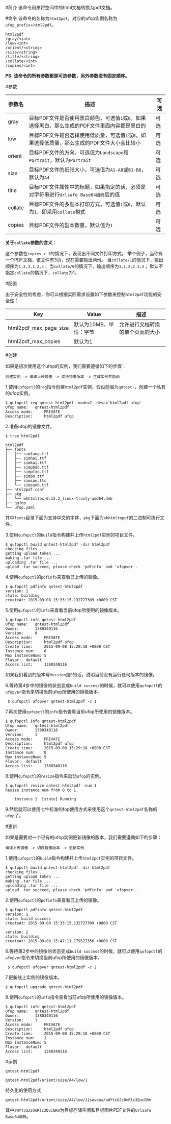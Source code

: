 #简介
该命令用来将空间中的html文档转换为pdf文档。

#命令
该命令的名称为`html2pdf`，对应的ufop实例名称为`ufop_prefix`+`html2pdf`。

```
html2pdf
/gray/<int>
/low/<int>
/orient/<string>
/size/<string>
/title/<string>
/collate/<int>
/copies/<int>
```

**PS: 该命令的所有参数都是可选参数，另外参数没有固定顺序。**

#参数

|参数名|描述|可选|
|--------|----------|----------|
|gray|目标PDF文件是否使用黑白颜色，可选值`1`或`0`，如果选择黑白，那么生成的PDF文件里面内容都是黑白的|可选|
|low|目标PDF文件是否选择使用低质量，可选值`1`或`0`，如果选择低质量，那么生成的PDF文件大小会比较小|可选|
|orient|目标PDF文件的方向，可选值为`Landscape`和`Portrait`，默认为`Portrait`|可选|
|size|目标PDF文件的纸张大小，可选值为`A1-A8`或`B1-B8`，默认为`A4`|可选|
|title|目标PDF文件属性中的标题，如果指定的话，必须是对字符串进行`Urlsafe Base64编码`后的值|可选|
|collate|目标PDF文件的多副本打印方式，可选值`1`或`0`，默认为`1`，即采用`collate`模式|可选|
|copies|目标PDF文件的副本数量，默认值为`1`|可选|

**关于`collate`参数的含义：**

这个参数在`copies > 1`的情况下，表现出不同文件打印方式。
举个例子，当你有一个PDF文档，该文件有3页，现在需要输出两份。
当`collate/1`的情况下，输出顺序为`1,2,3,1,2,3`；
当`collate/0`的情况下，输出顺序为`1,1,2,2,3,3`；
默认不指定`collate`的情况下，`collate`为1。


#配置

出于安全性的考虑，你可以根据实际需求设置如下参数来控制`html2pdf`功能的安全性：

|Key|Value|描述|
|------------|-----------|-------------|
|html2pdf_max_page_size|默认为10MB，单位：字节|允许进行文档转换的单个页面的大小|
|html2pdf_max_copies|默认为1|

#创建

如果是初次使用这个ufop的实例，我们需要遵循如下的步骤：

```
创建实例 -> 编译上传镜像 -> 切换镜像版本 -> 生成实例并启动
```

1.使用`qufopctl`的`reg`指令创建`html2pdf`实例，假设前缀为`qntest-`，创建一个私有的ufop实例。

```
$ qufopctl reg qntest-html2pdf -mode=2 -desc='html2pdf ufop'
Ufop name:	 qntest-html2pdf
Access mode:	 PRIVATE
Description:	 html2pdf ufop
```

2.准备ufop的镜像文件。

```
$ tree html2pdf

html2pdf
├── fonts
│   ├── simfang.ttf
│   ├── simhei.ttf
│   ├── simkai.ttf
│   ├── simpbdo.ttf
│   ├── simpfxo.ttf
│   ├── simpo.ttf
│   ├── simsun.ttc
│   └── simsunb.ttf
├── html2pdf.conf
├── pkg
│   └── wkhtmltox-0.12.2_linux-trusty-amd64.deb
├── qufop
└── ufop.yaml
```

其中`fonts`目录下面为支持中文的字体，`pkg`下面为`xkhtmltopdf`的二进制可执行文件。

3.使用`qufopctl`的`build`指令构建并上传`html2pdf`实例的项目文件。

```
$ qufopctl build qntest-html2pdf -dir html2pdf
checking files ...
getting upload token ...
making .tar file ...
uploading .tar file ...
upload .tar succeed, please check 'pdfinfo' and 'ufopver'.
```

4.使用`qufopctl`的`pdfinfo`来查看已上传的镜像。

```
$ qufopctl pdfinfo qntest-html2pdf
version: 1
state: building
createAt: 2015-09-08 15:33:15.132727309 +0800 CST
```

5.使用`qufopctl`的`info`来查看当前ufop所使用的镜像版本。

```
$ qufopctl info qntest-html2pdf
Ufop name:	 qntest-html2pdf
Owner:		 1380340116
Version:	 0
Access mode:	 PRIVATE
Description:	 html2pdf ufop
Create time:	 2015-09-08 15:29:18 +0800 CST
Instance num:	 0
Max instanceNum: 5
Flavor:	 default
Access list:	 1380340116
```

如果我们看到的版本号`Version`是`0`的话，说明当前没有运行任何版本的镜像。

6.等待第4步中的镜像的状态变成`build success`的时候，就可以使用`qufopctl`的`ufopver`指令来切换当前ufop所使用的镜像版本。

```
 $ qufopctl ufopver qntest-html2pdf -c 1
```

7.再次使用`qufopctl`的`info`指令查看当前ufop所使用的镜像版本。

```
$ qufopctl info qntest-html2pdf
Ufop name:	 qntest-html2pdf
Owner:		 1380340116
Version:	 1
Access mode:	 PRIVATE
Description:	 html2pdf ufop
Create time:	 2015-09-08 15:29:18 +0800 CST
Instance num:	 0
Max instanceNum: 5
Flavor:	 default
Access list:	 1380340116
```

8.使用`qufopctl`的`resize`指令来启动`ufop`的实例。

```
$ qufopctl resize qntest-html2pdf -num 1
Resize instance num from 0 to 1.

	instance 1	[state] Running
```

9.然后就可以使用七牛标准的fop使用方式来使用这个`qntest-html2pdf`名称的`ufop`了。

#更新

如果是需要对一个已有的ufop实例更新镜像的版本，我们需要遵循如下的步骤：

```
编译上传镜像 -> 切换镜像版本 -> 更新实例
```

1.使用`qufopctl`的`build`指令构建并上传`html2pdf`实例的项目文件。

```
$ qufopctl build qntest-html2pdf -dir html2pdf
checking files ...
getting upload token ...
making .tar file ...
uploading .tar file ...
upload .tar succeed, please check 'pdfinfo' and 'ufopver'.
```

2.使用`qufopctl`的`pdfinfo`来查看已上传的镜像。

```
$ qufopctl pdfinfo qntest-html2pdf
version: 1
state: build success
createAt: 2015-09-08 15:33:15.132727309 +0800 CST

version: 2
state: building
createAt: 2015-09-08 15:47:11.179527356 +0800 CST
```

6.等待第2步中的镜像的状态变成`build success`的时候，就可以使用`qufopctl`的`ufopver`指令来切换当前ufop所使用的镜像版本。

```
 $ qufopctl ufopver qntest-html2pdf -c 2
```

7.更新线上实例的镜像版本。

```
$ qufopctl upgrade qntest-html2pdf
```

8.使用`qufopctl`的`info`指令查看当前ufop所使用的镜像版本。

```
$ qufopctl info qntest-html2pdf
Ufop name:	 qntest-html2pdf
Owner:		 1380340116
Version:	 1
Access mode:	 PRIVATE
Description:	 html2pdf ufop
Create time:	 2015-09-08 15:29:18 +0800 CST
Instance num:	 1
Max instanceNum: 5
Flavor:	 default
Access list:	 1380340116
```

#示例


```
qntest-html2pdf
```

```
qntest-html2pdf/orient/size/A4/low/1
```

持久化的使用方式

```
qntest-html2pdf/orient/size/A4/low/1|saveas/aWYtcGJsOnRlc3QucGRm
```

其中`aWYtcGJsOnRlc3QucGRm`为目标存储空间和目标图片PDF文件的`Urlsafe Base64编码`。

